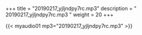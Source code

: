 +++
title = "20190217_yjljndpy7rc.mp3"
description = " 20190217_yjljndpy7rc.mp3 "
weight = 20
+++

{{< myaudio01 mp3="20190217_yjljndpy7rc.mp3" >}}


